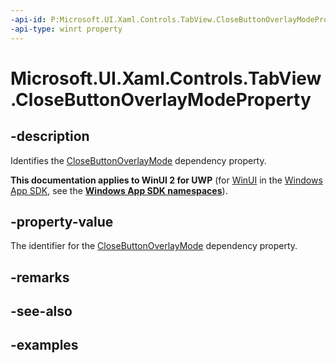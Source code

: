 ```yaml
---
-api-id: P:Microsoft.UI.Xaml.Controls.TabView.CloseButtonOverlayModeProperty
-api-type: winrt property
---
```


# Microsoft.UI.Xaml.Controls.TabView.CloseButtonOverlayModeProperty

<!--
public static Windows.UI.Xaml.DependencyProperty CloseButtonOverlayModeProperty { get; }
-->


## -description

Identifies the [CloseButtonOverlayMode](tabview_closebuttonoverlaymode.md) dependency property.

**This documentation applies to WinUI 2 for UWP** (for [WinUI](/windows/apps/winui/winui3/) in the [Windows App SDK](/windows/apps/windows-app-sdk/), see the **[Windows App SDK namespaces](/windows/windows-app-sdk/api/winrt/)**).

## -property-value

The identifier for the [CloseButtonOverlayMode](tabview_closebuttonoverlaymode.md) dependency property.

## -remarks

## -see-also

## -examples


